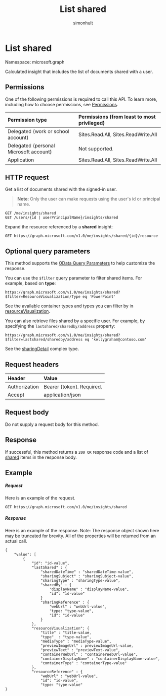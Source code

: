 ﻿---
title: "List shared"
description: "Calculated insight that returns the list of files shared with a user."
author: "simonhult"
localization_priority: Normal
ms.prod: "insights"
doc_type: apiPageType
---

# List shared

Namespace: microsoft.graph

Calculated insight that includes the list of documents shared with a user.

## Permissions

One of the following permissions is required to call this API. To learn more, including how to choose permissions, see [Permissions](/graph/permissions-reference).

| Permission type                        | Permissions (from least to most privileged) |
| :------------------------------------- | :------------------------------------------ |
| Delegated (work or school account)     | Sites.Read.All, Sites.ReadWrite.All         |
| Delegated (personal Microsoft account) | Not supported.                              |
| Application                            | Sites.Read.All, Sites.ReadWrite.All         |

## HTTP request

Get a list of documents shared with the signed-in user.

>**Note**: Only the user can make requests using the user's id or principal name.

```http
GET /me/insights/shared
GET /users/{id | userPrincipalName}/insights/shared
```

Expand the resource referenced by a **shared** insight:

```http
GET https://graph.microsoft.com/v1.0/me/insights/shared/{id}/resource
```

## Optional query parameters

This method supports the [OData Query Parameters](https://developer.microsoft.com/graph/docs/concepts/query_parameters) to help customize the response.

You can use the `$filter` query parameter to filter shared items. For example, based on **type**:

`https://graph.microsoft.com/v1.0/me/insights/shared?$filter=ResourceVisualization/Type eq 'PowerPoint'`

See the available container types and types you can filter by in [resourceVisualization](../resources/insights-resourcevisualization.md).

You can also retrieve files shared by a specific user. For example, by specifying the `lastshared/sharedby/address` property:

`https://graph.microsoft.com/v1.0/me/insights/shared?$filter=lastshared/sharedby/address eq 'kellygraham@contoso.com'`

See the [sharingDetail](../resources/insights-sharingdetail.md) complex type.

## Request headers

| Header        | Value                     |
| :------------ | :------------------------ |
| Authorization | Bearer {token}. Required. |
| Accept        | application/json          |

## Request body

Do not supply a request body for this method.

## Response

If successful, this method returns a `200 OK` response code and a list of [shared](../resources/insights-shared.md) items in the response body.

## Example

##### Request

Here is an example of the request.

```http
GET https://graph.microsoft.com/v1.0/me/insights/shared
```

##### Response

Here is an example of the response. Note: The response object shown here may be truncated for brevity. All of the properties will be returned from an actual call.

```http
{
    "value": [
        {   
            "id": "id-value",
            "lastShared" : { 
                "sharedDateTime" : "sharedDateTime-value",  
                "sharingSubject" : "sharingSubject-value",
                "sharingType" : "sharingType-value", 
                "sharedBy" : { 
                    "displayName" : "displayName-value", 
                    "id": "id-value" 
                }
                "sharingReference" : { 
                    "webUrl" : "webUrl-value",
                    "type: "type-value", 
                    "id": "id-value"
                } 
            },
            "resourceVisualization": { 
                "title" : "title-value, 
                "type"  : "type-value",
                "mediaType" : "mediaType-value",
                "previewImageUrl" : previewImageUrl-value, 
                "previewText" : "previewText-value", 
                "containerWebUrl" : "containerWebUrl-value", 
                "containerDisplayName" : "containerDisplayName-value", 
                "containerType" : "containerType-value" 
            }, 
            "resourceReference" : { 
                "webUrl" : "webUrl-value", 
                "id": "id-value", 
                "type: "type-value" 
}
```
